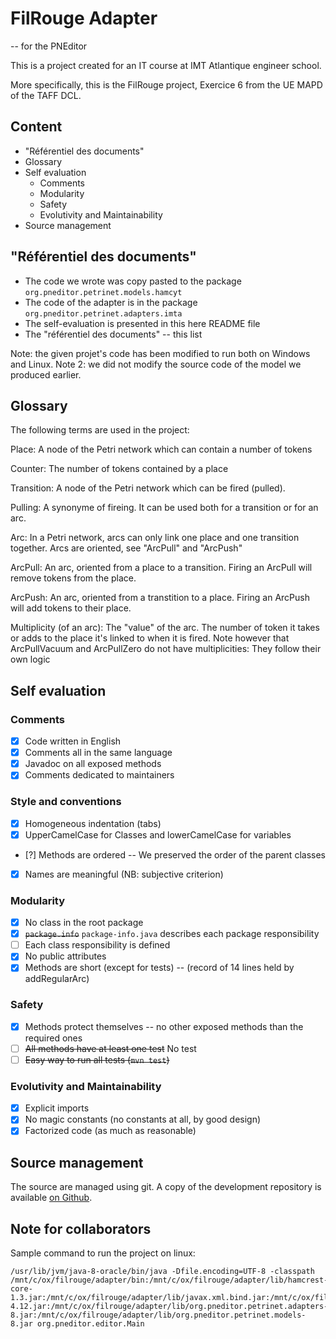 ﻿# FilRouge Adapter

-- for the PNEditor

This is a project created for an IT course at IMT Atlantique engineer school.

More specifically, this is the FilRouge project, Exercice 6 from the UE MAPD of the TAFF DCL.

## Content

- "Référentiel des documents"
- Glossary
- Self evaluation
  - Comments
  - Modularity
  - Safety
  - Evolutivity and Maintainability
- Source management

## "Référentiel des documents"

- The code we wrote was copy pasted to the package `org.pneditor.petrinet.models.hamcyt`
- The code of the adapter is in the package `org.pneditor.petrinet.adapters.imta`
- The self-evaluation is presented in this here README file
- The "référentiel des documents" -- this list

Note: the given projet's code has been modified to run both on Windows and Linux.
Note 2: we did not modify the source code of the model we produced earlier.

## Glossary

The following terms are used in the project:

Place:
A node of the Petri network which can contain a number of tokens

Counter:
The number of tokens contained by a place

Transition:
A node of the Petri network which can be fired (pulled).

Pulling:
A synonyme of fireing. It can be used both for a transition or for an arc.

Arc:
In a Petri network, arcs can only link one place and one transition together.
Arcs are oriented, see "ArcPull" and "ArcPush"

ArcPull:
An arc, oriented from a place to a transition. Firing an ArcPull will remove
tokens from the place.

ArcPush:
An arc, oriented from a transtition to a place. Firing an ArcPush will add
tokens to their place.

Multiplicity (of an arc):
The "value" of the arc. The number of token it takes or adds to the place it's
linked to when it is fired. Note however that ArcPullVacuum and ArcPullZero
do not have multiplicities: They follow their own logic

## Self evaluation

### Comments

- [x] Code written in English
- [x] Comments all in the same language
- [x] Javadoc on all exposed methods
- [x] Comments dedicated to maintainers

### Style and conventions

- [x] Homogeneous indentation (tabs)
- [x] UpperCamelCase for Classes and lowerCamelCase for variables
- [?] Methods are ordered -- We preserved the order of the parent classes
- [x] Names are meaningful (NB: subjective criterion)

### Modularity

- [x] No class in the root package
- [x] ~~`package.info`~~ `package-info.java` describes each package
      responsibility
- [ ] Each class responsibility is defined
- [x] No public attributes
- [x] Methods are short (except for tests) -- (record of 14 lines held by addRegularArc)

### Safety

- [x] Methods protect themselves -- no other exposed methods than the required ones
- [ ] ~~All methods have at least one test~~ No test
- [ ] ~~Easy way to run all tests (`mvn test`)~~

### Evolutivity and Maintainability

- [x] Explicit imports
- [x] No magic constants (no constants at all, by good design)
- [x] Factorized code (as much as reasonable)

## Source management

The source are managed using git. A copy of the development repository is
available [on Github](https://github.com/mathieucaroff/FilRougeAdapter).

## Note for collaborators

Sample command to run the project on linux:

```
/usr/lib/jvm/java-8-oracle/bin/java -Dfile.encoding=UTF-8 -classpath /mnt/c/ox/filrouge/adapter/bin:/mnt/c/ox/filrouge/adapter/lib/hamcrest-core-1.3.jar:/mnt/c/ox/filrouge/adapter/lib/javax.xml.bind.jar:/mnt/c/ox/filrouge/adapter/lib/junit-4.12.jar:/mnt/c/ox/filrouge/adapter/lib/org.pneditor.petrinet.adapters-8.jar:/mnt/c/ox/filrouge/adapter/lib/org.pneditor.petrinet.models-8.jar org.pneditor.editor.Main
```

